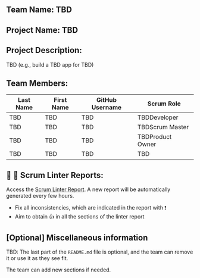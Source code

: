 ## Team Name: TBD

## Project Name: TBD

## Project Description:
TBD (e.g., build a TBD app for TBD)

## Team Members:

Last Name       | First Name      | GitHub Username    | Scrum Role
--------------- | --------------- | ------------------ | ---------------
TBD             | TBD             | TBD                | TBDDeveloper
TBD             | TBD             | TBD                | TBDScrum Master
TBD             | TBD             | TBD                | TBDProduct Owner
TBD             | TBD             | TBD                | TBD

## :eyes: :memo: Scrum Linter Reports:
Access the [Scrum Linter Report](http://cs.boisestate.edu/~bdit/ScrumLinter/CS471F21ScrumLinterReports/CS471-F21-Team23_4DFt51eUgmMCupzruZYmlCFBA656hp18jVPacp3H/). A new report will be automatically generated every few hours.
- Fix all inconsistencies, which are indicated in the report with :heavy_exclamation_mark:
- Aim to obtain :thumbsup: in all the sections of the linter report

## [Optional] Miscellaneous information
TBD: The last part of the `README.md` file is optional, and the team can remove it or use it as they see fit.

The team can add new sections if needed.
